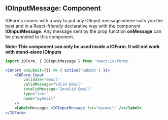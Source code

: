 ## IOInputMessage: Component

IOForms comes with a way to put any IOInput message where suits you the best and in a React-friendly declarative way with the component **IOInputMessage**. Any message sent by the prop function **onMessage** can be channeled to this component.

**Note: This component can only be used inside a IOForm. It will not work with stand-alone IOInputs**


```jsx
import IOForm, { IOInputMessage } from 'react-io-forms'

<IOForm onSubmit={() => { action('Submit') }}>
    <IOForm.Input
        validate="email"
        validMessage="Valid Email"
        invalidMessage="Invalid Email"
        type="text"
        name="myemail"
    />
    <label>Message: <IOInputMessage for="myemail" /></label>
</IOForm>
```


<!-- STORY -->

<!-- PROPS -->